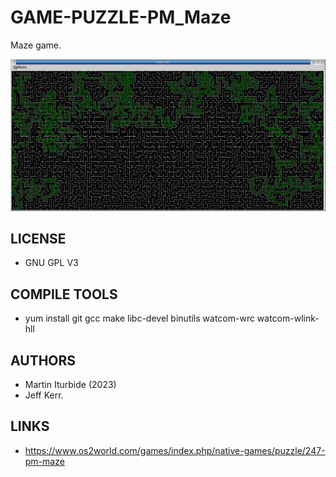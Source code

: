 # GAME-PUZZLE-PM_Maze
Maze game. 

![PM Maze ScreenShot](/wiki/PMMaze_001.png)

## LICENSE
* GNU GPL V3

## COMPILE TOOLS
* yum install git gcc make libc-devel binutils watcom-wrc watcom-wlink-hll
 
## AUTHORS
* Martin Iturbide (2023)
* Jeff Kerr.

## LINKS
* https://www.os2world.com/games/index.php/native-games/puzzle/247-pm-maze
